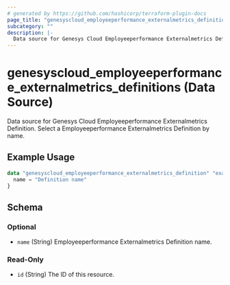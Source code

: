 ```yaml
---
# generated by https://github.com/hashicorp/terraform-plugin-docs
page_title: "genesyscloud_employeeperformance_externalmetrics_definitions Data Source - terraform-provider-genesyscloud-jonesb"
subcategory: ""
description: |-
  Data source for Genesys Cloud Employeeperformance Externalmetrics Definition. Select a Employeeperformance Externalmetrics Definition by name.
---
```


# genesyscloud_employeeperformance_externalmetrics_definitions (Data Source)

Data source for Genesys Cloud Employeeperformance Externalmetrics Definition. Select a Employeeperformance Externalmetrics Definition by name.

## Example Usage

```terraform
data "genesyscloud_employeeperformance_externalmetrics_definition" "example_externalmetrics_definition" {
  name = "Definition name"
}
```

<!-- schema generated by tfplugindocs -->
## Schema

### Optional

- `name` (String) Employeeperformance Externalmetrics Definition name.

### Read-Only

- `id` (String) The ID of this resource.


